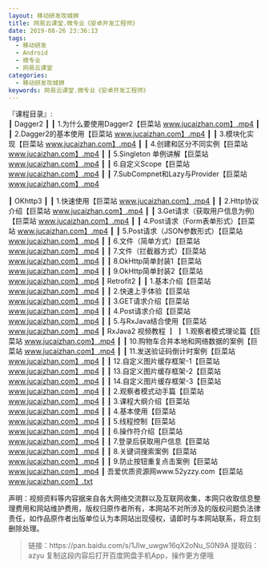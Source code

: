 ```yaml
---
layout: 移动研发攻城狮
title: 网易云课堂.微专业《安卓开发工程师》
date: 2019-08-26 23:36:13
tags:
  - 移动研发
  - Android
  - 微专业
  - 网易云课堂
categories:
  - 移动研发攻城狮
keywords: 网易云课堂.微专业《安卓开发工程师》
---
```

『课程目录』:  
┃  Dagger2
┃  ┃  1.为什么要使用Dagger2【巨菜站 www.jucaizhan.com】.mp4
┃  ┃  2.Dagger2的基本使用【巨菜站 www.jucaizhan.com】.mp4
┃  ┃  3.模块化实现【巨菜站 www.jucaizhan.com】.mp4
┃  ┃  4.创建和区分不同实例【巨菜站 www.jucaizhan.com】.mp4
┃  ┃  5.Singleton 单例讲解【巨菜站 www.jucaizhan.com】.mp4
┃  ┃  6.自定义Scope【巨菜站 www.jucaizhan.com】.mp4
┃  ┃  7.SubCompnet和Lazy与Provider【巨菜站 www.jucaizhan.com】.mp4
<!-- more --> 
┃  OKhttp3
┃  ┃  1.快速使用【巨菜站 www.jucaizhan.com】.mp4
┃  ┃  2.Http协议介绍【巨菜站 www.jucaizhan.com】.mp4
┃  ┃  3.Get请求（获取用户信息为例)【巨菜站 www.jucaizhan.com】.mp4
┃  ┃  4.Post请求（Form表单形式）【巨菜站 www.jucaizhan.com】.mp4
┃  ┃  5.Post请求（JSON参数形式）【巨菜站 www.jucaizhan.com】.mp4
┃  ┃  6.文件（简单方式）【巨菜站 www.jucaizhan.com】.mp4
┃  ┃  7.文件（拦截器方式）【巨菜站 www.jucaizhan.com】.mp4
┃  ┃  8.OkHttp简单封装1【巨菜站 www.jucaizhan.com】.mp4
┃  ┃  9.OkHttp简单封装2【巨菜站 www.jucaizhan.com】.mp4
┃  Retrofit2
┃  ┃  1.基本介绍【巨菜站 www.jucaizhan.com】.mp4
┃  ┃  2.快速上手体验【巨菜站 www.jucaizhan.com】.mp4
┃  ┃  3.GET请求介绍【巨菜站 www.jucaizhan.com】.mp4
┃  ┃  4.Post请求介绍【巨菜站 www.jucaizhan.com】.mp4
┃  ┃  5.与RxJava结合使用【巨菜站 www.jucaizhan.com】.mp4
┃  RxJava2 视频教程
┃  ┃  1.观察者模式理论篇【巨菜站 www.jucaizhan.com】.mp4
┃  ┃  10.购物车合并本地和网络数据的案例【巨菜站 www.jucaizhan.com】.mp4
┃  ┃  11.发送验证码倒计时案例【巨菜站 www.jucaizhan.com】.mp4
┃  ┃  12.自定义图片缓存框架-1【巨菜站 www.jucaizhan.com】.mp4
┃  ┃  13.自定义图片缓存框架-2【巨菜站 www.jucaizhan.com】.mp4
┃  ┃  14.自定义图片缓存框架-3【巨菜站 www.jucaizhan.com】.mp4
┃  ┃  2.观察者模式动手篇【巨菜站 www.jucaizhan.com】.mp4
┃  ┃  3.课程大纲介绍【巨菜站 www.jucaizhan.com】.mp4
┃  ┃  4.基本使用【巨菜站 www.jucaizhan.com】.mp4
┃  ┃  5.线程控制【巨菜站 www.jucaizhan.com】.mp4
┃  ┃  6.操作符介绍【巨菜站 www.jucaizhan.com】.mp4
┃  ┃  7.登录后获取用户信息【巨菜站 www.jucaizhan.com】.mp4
┃  ┃  8.关键词搜索案例【巨菜站 www.jucaizhan.com】.mp4
┃  ┃  9.防止按钮重复点击案例【巨菜站 www.jucaizhan.com】.mp4
┃  吾爱优质资源网www.52yzzy.com【巨菜站 www.jucaizhan.com】.txt

<div class="post-copyright">
    <div class="post-copyright__author">
      <span class="post-copyright-meta">声明：视频资料等内容据来自各大网络交流群以及互联网收集，本网只收取信息整理费用和网站维护费用，版权归原作者所有，本网站不对所涉及的版权问题负法律责任，如作品原作者出版单位认为本网站出现侵权，请即时与本网站联系，将立刻删除处理。 </span>
    </div>
</div>

<blockquote class="blockquote-center">
链接：https://pan.baidu.com/s/1JIw_uwgw16qX2oNu_S0N9A 
提取码：azyu 
复制这段内容后打开百度网盘手机App，操作更方便哦
</blockquote>


